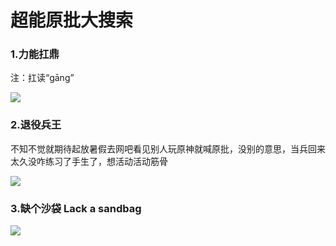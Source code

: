 # 超能原批大搜索

### 1.力能扛鼎

注：扛读“gāng”

![](https://github.com/DreamingCats/GenshitJokes/raw/main/超能原批大搜索/力能扛鼎.jpg)

### 2.退役兵王  

不知不觉就期待起放暑假去网吧看见别人玩原神就喊原批，没别的意思，当兵回来太久没咋练习了手生了，想活动活动筋骨

![](https://github.com/DreamingCats/GenshitJokes/raw/main/超能原批大搜索/退役兵王.jpg)

### 3.缺个沙袋 Lack a sandbag

![](https://github.com/DreamingCats/GenshitJokes/raw/main/超能原批大搜索/缺个沙袋.jpg)

